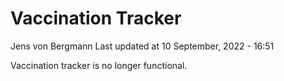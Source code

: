 Vaccination Tracker
================
Jens von Bergmann
Last updated at 10 September, 2022 - 16:51

Vaccination tracker is no longer functional.
